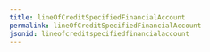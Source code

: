```yaml
---
title: lineOfCreditSpecifiedFinancialAccount
permalink: lineOfCreditSpecifiedFinancialAccount
jsonid: lineofcreditspecifiedfinancialaccount
---
```

